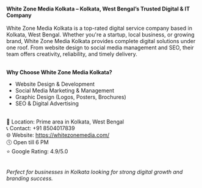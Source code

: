 <strong>White Zone Media Kolkata – Kolkata, West Bengal’s Trusted Digital & IT Company</strong><br><br>
White Zone Media Kolkata is a top-rated digital service company based in Kolkata, West Bengal. Whether you're a startup, local business, or growing brand, White Zone Media Kolkata provides complete digital solutions under one roof. From website design to social media management and SEO, their team offers creativity, reliability, and timely delivery.<br><br>

<b>Why Choose White Zone Media Kolkata?</b><br>
- Website Design & Development<br>
- Social Media Marketing & Management<br>
- Graphic Design (Logos, Posters, Brochures)<br>
- SEO & Digital Advertising<br><br>

📍 Location: Prime area in Kolkata, West Bengal<br>
📞 Contact: +91 8504017839<br>
🌐 Website: https://whitezonemedia.com/<br>
🕔 Open till 6 PM<br>
⭐ Google Rating: 4.9/5.0<br><br>

<em>Perfect for businesses in Kolkata looking for strong digital growth and branding success.</em><br>
